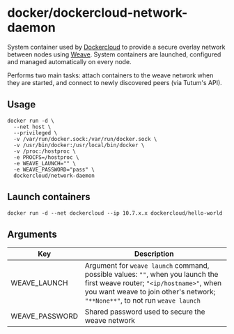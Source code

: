 docker/dockercloud-network-daemon
==================

System container used by [Dockercloud](https://cloud.docker.com/) to provide a secure overlay network between nodes using [Weave](http://weave.works/net/). System containers are launched, configured and managed automatically on every node.

Performs two main tasks: attach containers to the weave network when they are started, and connect to newly discovered peers (via Tutum's API).


## Usage

    docker run -d \
      --net host \
      --privileged \
      -v /var/run/docker.sock:/var/run/docker.sock \
      -v /usr/bin/docker:/usr/local/bin/docker \
      -v /proc:/hostproc \
      -e PROCFS=/hostproc \
      -e WEAVE_LAUNCH="" \
      -e WEAVE_PASSWORD="pass" \
      dockercloud/network-daemon

## Launch containers

    docker run -d --net dockercloud --ip 10.7.x.x dockercloud/hello-world

## Arguments

Key | Description
----|------------
WEAVE_LAUNCH | Argument for `weave launch` command, possible values: `""`, when you launch the first weave router; `"<ip/hostname>"`, when you want weave to join other's network; `"**None**"`, to not run `weave launch`
WEAVE_PASSWORD | Shared password used to secure the weave network

